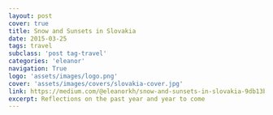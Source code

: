 ```yaml
---
layout: post
cover: true
title: Snow and Sunsets in Slovakia
date: 2015-03-25
tags: travel
subclass: 'post tag-travel'
categories: 'eleanor'
navigation: True
logo: 'assets/images/logo.png'
cover: 'assets/images/covers/slovakia-cover.jpg'
link: https://medium.com/@eleanorkh/snow-and-sunsets-in-slovakia-9db13bc39956
excerpt: Reflections on the past year and year to come
---
```

